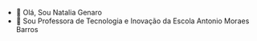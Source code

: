 - 👋 Olá, Sou Natalia Genaro
- 👀 Sou Professora de Tecnologia e Inovação da Escola Antonio Moraes Barros


